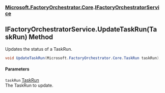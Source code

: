 ### [Microsoft.FactoryOrchestrator.Core](Microsoft_FactoryOrchestrator_Core.md 'Microsoft.FactoryOrchestrator.Core').[IFactoryOrchestratorService](Microsoft_FactoryOrchestrator_Core_IFactoryOrchestratorService.md 'Microsoft.FactoryOrchestrator.Core.IFactoryOrchestratorService')
## IFactoryOrchestratorService.UpdateTaskRun(TaskRun) Method
Updates the status of a TaskRun.  
```csharp
void UpdateTaskRun(Microsoft.FactoryOrchestrator.Core.TaskRun taskRun);
```
#### Parameters
<a name='Microsoft_FactoryOrchestrator_Core_IFactoryOrchestratorService_UpdateTaskRun(Microsoft_FactoryOrchestrator_Core_TaskRun)_taskRun'></a>
`taskRun` [TaskRun](Microsoft_FactoryOrchestrator_Core_TaskRun.md 'Microsoft.FactoryOrchestrator.Core.TaskRun')  
The TaskRun to update.
  
